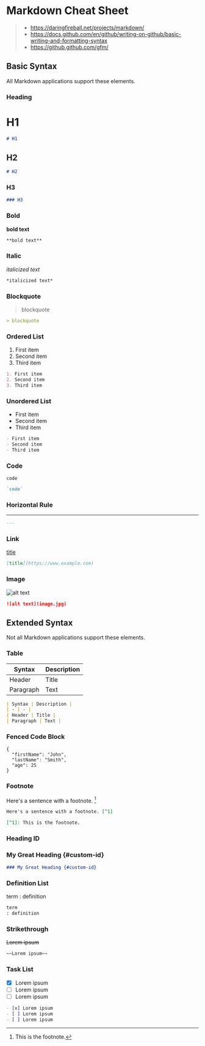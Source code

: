 # Markdown Cheat Sheet

>
> - https://daringfireball.net/projects/markdown/
> - https://docs.github.com/en/github/writing-on-github/basic-writing-and-formatting-syntax
> - https://github.github.com/gfm/

## Basic Syntax

All Markdown applications support these elements.

### Heading

# H1
```md
# H1
```

## H2
```md
# H2
```

### H3
```md
### H3
```

### Bold

**bold text**
```md
**bold text**
```

### Italic

*italicized text*
```md
*italicized text*
```

### Blockquote

> blockquote
```md
> blockquote
```

### Ordered List

1. First item
2. Second item
3. Third item

```md
1. First item
2. Second item
3. Third item
```

### Unordered List

- First item
- Second item
- Third item
```md
- First item
- Second item
- Third item
```

### Code

`code`
```md
`code`
```

### Horizontal Rule

---
```md
---
```

### Link

[title](https://www.example.com)
```md
[title](https://www.example.com)
```

### Image

![alt text](image.jpg)
```md
![alt text](image.jpg)
```

## Extended Syntax

Not all Markdown applications support these elements.

### Table

| Syntax | Description |
| - | - |
| Header | Title |
| Paragraph | Text |
```md
| Syntax | Description |
| - | - |
| Header | Title |
| Paragraph | Text |
```

### Fenced Code Block

```
{
  "firstName": "John",
  "lastName": "Smith",
  "age": 25
}
```

### Footnote

Here's a sentence with a footnote. [^1]

[^1]: This is the footnote.
```md
Here's a sentence with a footnote. [^1]

[^1]: This is the footnote.
```

### Heading ID

### My Great Heading {#custom-id}
```md
### My Great Heading {#custom-id}
```

### Definition List

term
: definition
```md
term
: definition
```

### Strikethrough

~~Lorem ipsum~~
```md
~~Lorem ipsum~~
```

### Task List

- [x] Lorem ipsum
- [ ] Lorem ipsum
- [ ] Lorem ipsum
```md
- [x] Lorem ipsum
- [ ] Lorem ipsum
- [ ] Lorem ipsum
```